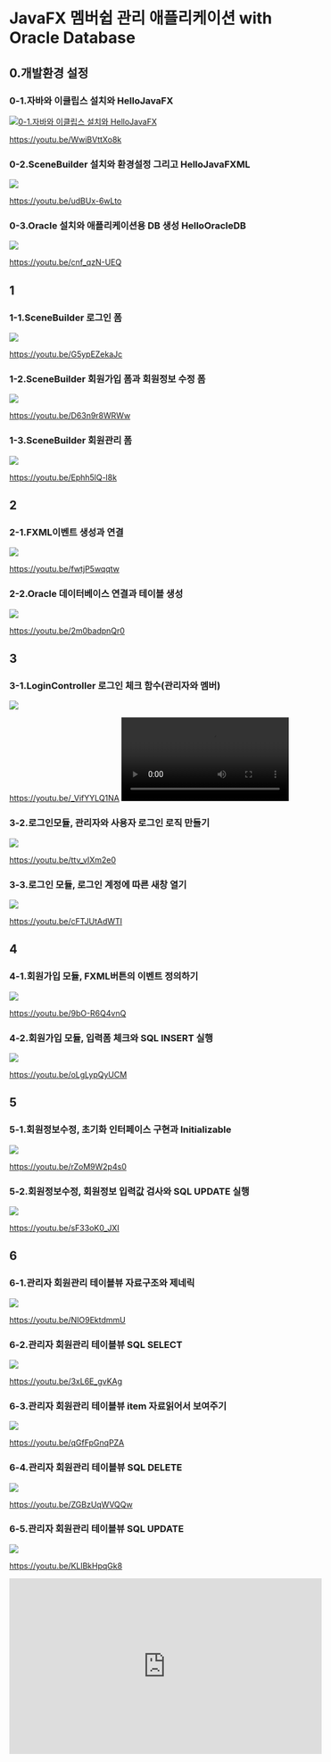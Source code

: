 # JavaFX 멤버쉽 관리 애플리케이션 with Oracle Database
## 0.개발환경 설정
### 0-1.자바와 이클립스 설치와 HelloJavaFX
[![0-1.자바와 이클립스 설치와 HelloJavaFX](http://img.youtube.com/vi/WwiBVttXo8k/0.jpg)](https://youtu.be/WwiBVttXo8k)
  
https://youtu.be/WwiBVttXo8k

### 0-2.SceneBuilder 설치와 환경설정 그리고 HelloJavaFXML
[![](http://img.youtube.com/vi/udBUx-6wLto/0.jpg)](https://youtu.be/udBUx-6wLto)
  
https://youtu.be/udBUx-6wLto

### 0-3.Oracle 설치와 애플리케이션용 DB 생성 HelloOracleDB
[![](http://img.youtube.com/vi/cnf_qzN-UEQ/0.jpg)](https://youtu.be/cnf_qzN-UEQ)
  
https://youtu.be/cnf_qzN-UEQ

## 1  
### 1-1.SceneBuilder 로그인 폼
[![](http://img.youtube.com/vi/G5ypEZekaJc/0.jpg)](https://youtu.be/G5ypEZekaJc)
  
https://youtu.be/G5ypEZekaJc

### 1-2.SceneBuilder 회원가입 폼과 회원정보 수정 폼
[![](http://img.youtube.com/vi/D63n9r8WRWw/0.jpg)](https://youtu.be/D63n9r8WRWw)
  
https://youtu.be/D63n9r8WRWw

### 1-3.SceneBuilder 회원관리 폼
[![](http://img.youtube.com/vi/Ephh5lQ-l8k/0.jpg)](https://youtu.be/Ephh5lQ-l8k)
  
https://youtu.be/Ephh5lQ-l8k

## 2
### 2-1.FXML이벤트 생성과 연결
[![](http://img.youtube.com/vi/fwtjP5wqqtw/0.jpg)](https://youtu.be/fwtjP5wqqtw)
  
https://youtu.be/fwtjP5wqqtw

### 2-2.Oracle 데이터베이스 연결과 테이블 생성
[![](http://img.youtube.com/vi/2m0badpnQr0/0.jpg)](https://youtu.be/2m0badpnQr0)
  
https://youtu.be/2m0badpnQr0

## 3
### 3-1.LoginController 로그인 체크 함수(관리자와 멤버)
[![](http://img.youtube.com/vi/_VifYYLQ1NA/0.jpg)](https://youtu.be/_VifYYLQ1NA)
  
https://youtu.be/_VifYYLQ1NA
<video controls>
<source src="https://youtu.be/_VifYYLQ1NA">
</video>

### 3-2.로그인모듈, 관리자와 사용자 로그인 로직 만들기
[![](http://img.youtube.com/vi/ttv_vIXm2e0/0.jpg)](https://youtu.be/ttv_vIXm2e0)
  
https://youtu.be/ttv_vIXm2e0

### 3-3.로그인 모듈, 로그인 계정에 따른 새창 열기
[![](http://img.youtube.com/vi/cFTJUtAdWTI/0.jpg)](https://youtu.be/cFTJUtAdWTI)
  
https://youtu.be/cFTJUtAdWTI

## 4
### 4-1.회원가입 모듈, FXML버튼의 이벤트 정의하기
[![](http://img.youtube.com/vi/9bO-R6Q4vnQ/0.jpg)](https://youtu.be/9bO-R6Q4vnQ)
  
https://youtu.be/9bO-R6Q4vnQ

### 4-2.회원가입 모듈, 입력폼 체크와 SQL INSERT 실행
[![](http://img.youtube.com/vi/oLgLypQyUCM/0.jpg)](https://youtu.be/oLgLypQyUCM)
  
https://youtu.be/oLgLypQyUCM

## 5
### 5-1.회원정보수정, 초기화 인터페이스 구현과 Initializable
[![](http://img.youtube.com/vi/rZoM9W2p4s0/0.jpg)](https://youtu.be/rZoM9W2p4s0)
  
https://youtu.be/rZoM9W2p4s0

### 5-2.회원정보수정, 회원정보 입력값 검사와 SQL UPDATE 실행
[![](http://img.youtube.com/vi/sF33oK0_JXI/0.jpg)](https://youtu.be/sF33oK0_JXI)
  
https://youtu.be/sF33oK0_JXI

## 6
### 6-1.관리자 회원관리 테이블뷰 자료구조와 제네릭
[![](http://img.youtube.com/vi/NIO9EktdmmU/0.jpg)](https://youtu.be/NIO9EktdmmU)
  
https://youtu.be/NIO9EktdmmU

### 6-2.관리자 회원관리 테이블뷰 SQL SELECT
[![](http://img.youtube.com/vi/3xL6E_gvKAg/0.jpg)](https://youtu.be/3xL6E_gvKAg)
  
https://youtu.be/3xL6E_gvKAg

### 6-3.관리자 회원관리 테이블뷰 item 자료읽어서 보여주기
[![](http://img.youtube.com/vi/qGfFpGnqPZA/0.jpg)](https://youtu.be/qGfFpGnqPZA)
  
https://youtu.be/qGfFpGnqPZA

### 6-4.관리자 회원관리 테이블뷰 SQL DELETE
[![](http://img.youtube.com/vi/ZGBzUqWVQQw/0.jpg)](https://youtu.be/ZGBzUqWVQQw)
  
https://youtu.be/ZGBzUqWVQQw

### 6-5.관리자 회원관리 테이블뷰 SQL UPDATE
[![](http://img.youtube.com/vi/KLlBkHpqGk8/0.jpg)](https://youtu.be/KLlBkHpqGk8)
  
https://youtu.be/KLlBkHpqGk8


<iframe width="560" height="315" src="https://www.youtube.com/embed/KLlBkHpqGk8" title="YouTube video player" frameborder="0" allow="accelerometer; autoplay; clipboard-write; encrypted-media; gyroscope; picture-in-picture" allowfullscreen></iframe>  
